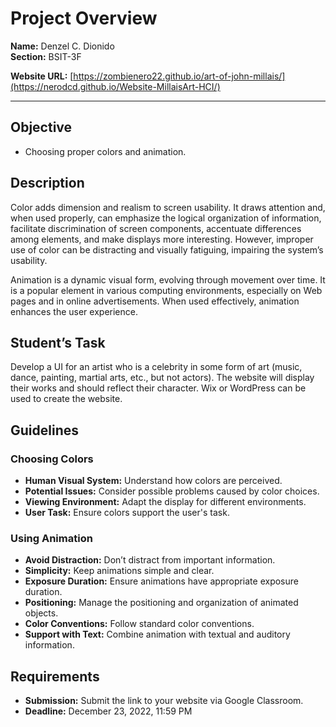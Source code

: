 # Project Overview

**Name:** Denzel C. Dionido  
**Section:** BSIT-3F

**Website URL:** [https://zombienero22.github.io/art-of-john-millais/](https://nerodcd.github.io/Website-MillaisArt-HCI/)

---

## Objective
- Choosing proper colors and animation.

## Description
Color adds dimension and realism to screen usability. It draws attention and, when used properly, can emphasize the logical organization of information, facilitate discrimination of screen components, accentuate differences among elements, and make displays more interesting. However, improper use of color can be distracting and visually fatiguing, impairing the system’s usability.

Animation is a dynamic visual form, evolving through movement over time. It is a popular element in various computing environments, especially on Web pages and in online advertisements. When used effectively, animation enhances the user experience.

## Student’s Task
Develop a UI for an artist who is a celebrity in some form of art (music, dance, painting, martial arts, etc., but not actors). The website will display their works and should reflect their character. Wix or WordPress can be used to create the website.

## Guidelines

### Choosing Colors
- **Human Visual System:** Understand how colors are perceived.
- **Potential Issues:** Consider possible problems caused by color choices.
- **Viewing Environment:** Adapt the display for different environments.
- **User Task:** Ensure colors support the user's task.

### Using Animation
- **Avoid Distraction:** Don’t distract from important information.
- **Simplicity:** Keep animations simple and clear.
- **Exposure Duration:** Ensure animations have appropriate exposure duration.
- **Positioning:** Manage the positioning and organization of animated objects.
- **Color Conventions:** Follow standard color conventions.
- **Support with Text:** Combine animation with textual and auditory information.

## Requirements
- **Submission:** Submit the link to your website via Google Classroom.
- **Deadline:** December 23, 2022, 11:59 PM
